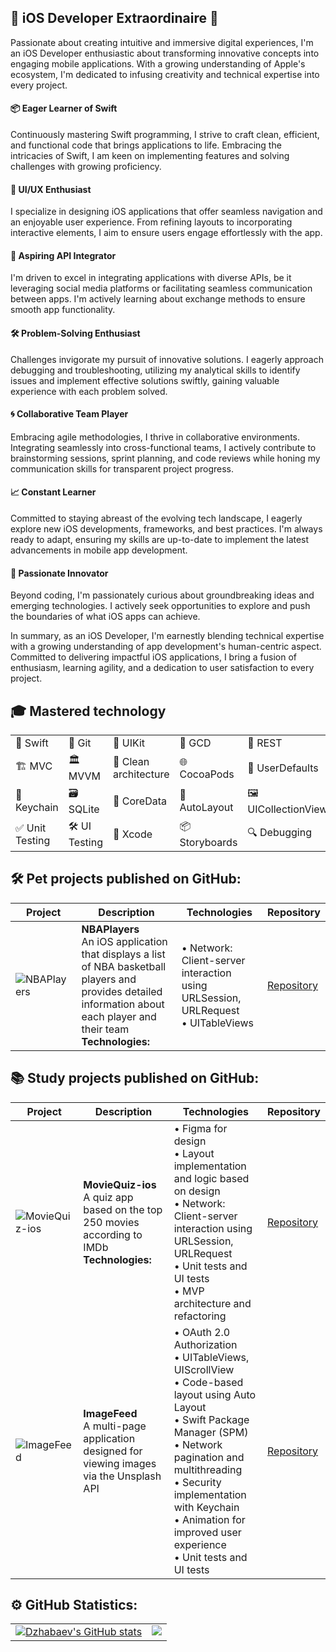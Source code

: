 ## 📱 iOS Developer Extraordinaire 🚀

Passionate about creating intuitive and immersive digital experiences, I'm an iOS Developer enthusiastic about transforming innovative concepts into engaging mobile applications. With a growing understanding of Apple's ecosystem, I'm dedicated to infusing creativity and technical expertise into every project.

#### 📦 Eager Learner of Swift

Continuously mastering Swift programming, I strive to craft clean, efficient, and functional code that brings applications to life. Embracing the intricacies of Swift, I am keen on implementing features and solving challenges with growing proficiency.

#### 🎨 UI/UX Enthusiast

I specialize in designing iOS applications that offer seamless navigation and an enjoyable user experience. From refining layouts to incorporating interactive elements, I aim to ensure users engage effortlessly with the app.

#### 🔌 Aspiring API Integrator

I'm driven to excel in integrating applications with diverse APIs, be it leveraging social media platforms or facilitating seamless communication between apps. I'm actively learning about exchange methods to ensure smooth app functionality.

#### 🛠️ Problem-Solving Enthusiast

Challenges invigorate my pursuit of innovative solutions. I eagerly approach debugging and troubleshooting, utilizing my analytical skills to identify issues and implement effective solutions swiftly, gaining valuable experience with each problem solved.

#### 🌀 Collaborative Team Player

Embracing agile methodologies, I thrive in collaborative environments. Integrating seamlessly into cross-functional teams, I actively contribute to brainstorming sessions, sprint planning, and code reviews while honing my communication skills for transparent project progress.

#### 📈 Constant Learner

Committed to staying abreast of the evolving tech landscape, I eagerly explore new iOS developments, frameworks, and best practices. I'm always ready to adapt, ensuring my skills are up-to-date to implement the latest advancements in mobile app development.

#### 🌟 Passionate Innovator

Beyond coding, I'm passionately curious about groundbreaking ideas and emerging technologies. I actively seek opportunities to explore and push the boundaries of what iOS apps can achieve.

In summary, as an iOS Developer, I'm earnestly blending technical expertise with a growing understanding of app development's human-centric aspect. Committed to delivering impactful iOS applications, I bring a fusion of enthusiasm, learning agility, and a dedication to user satisfaction to every project.

## 🎓 Mastered technology

|            |            |            |            |            |
|------------|------------|------------|------------|------------|
| 🚀 Swift   | 🌱 Git     | 📱 UIKit   | 🔄 GCD     | 🔌 REST    |
| 🏗️ MVC     | 🏛️ MVVM    | 🏢 Clean architecture | 🌐 CocoaPods | 💾 UserDefaults |
| 🔐 Keychain | 🗃️ SQLite  | 📂 CoreData | 🔲 AutoLayout | 🖼️ UICollectionView |
| ✅ Unit Testing | 🛠️ UI Testing | 🧰 Xcode | 📦 Storyboards | 🔍 Debugging |


## 🛠️ Pet projects published on GitHub:

| Project | Description | Technologies | Repository |
| --- | --- | --- | --- |
| ![NBAPlayers](https://github.com/Dzhabaev/Dzhabaev/assets/137287126/ae7970a2-68bd-4425-bf7b-9451aef00ab4) | **NBAPlayers**<br>An iOS application that displays a list of NBA basketball players and provides detailed information about each player and their team<br>**Technologies:**<br> | • Network: Client-server interaction using URLSession, URLRequest<br>• UITableViews<br> |  [Repository](https://github.com/Dzhabaev/NBAPlayers) |

## 📚 Study projects published on GitHub:

| Project | Description | Technologies | Repository |
| --- | --- | --- | --- |
| ![MovieQuiz-ios](https://github.com/Dzhabaev/Dzhabaev/assets/137287126/accddef8-596c-436c-bcb1-5aca4e91c9ed) | **MovieQuiz-ios**<br>A quiz app based on the top 250 movies according to IMDb<br>**Technologies:**<br> | • Figma for design<br>• Layout implementation and logic based on design<br>• Network: Client-server interaction using URLSession, URLRequest<br>• Unit tests and UI tests<br>• MVP architecture and refactoring<br>|  [Repository](https://github.com/Dzhabaev/MovieQuiz-ios) |
| ![ImageFeed](https://github.com/Dzhabaev/Dzhabaev/assets/137287126/09e0f15a-ad3b-4033-8a3d-37e6fa02b710) | **ImageFeed**<br>A multi-page application designed for viewing images via the Unsplash API<br> | • OAuth 2.0 Authorization<br>• UITableViews, UIScrollView<br>• Code-based layout using Auto Layout<br>• Swift Package Manager (SPM)<br>• Network pagination and multithreading<br>• Security implementation with Keychain<br>• Animation for improved user experience<br> • Unit tests and UI tests<br> |  [Repository](https://github.com/Dzhabaev/ImageFeed) |

## ⚙️ GitHub Statistics:
<table>
  <tr>
    <td valign="top">
      <a href="http://www.github.com/Dzhabaev">
        <img src="https://github-readme-stats.vercel.app/api?username=Dzhabaev&show_icons=true&hide=stars,contribs&count_private=true&title_color=3382ed&text_color=000000&icon_color=3382ed&bg_color=ffffff&hide_border=true&show_icons=true" alt="Dzhabaev's GitHub stats" />
      </a>
    </td>
    <td valign="top">
      <a href="http://www.github.com/Dzhabaev">
        <img src="https://github-readme-streak-stats.herokuapp.com/?user=Dzhabaev&stroke=000000&background=ffffff&ring=3382ed&fire=3382ed&currStreakNum=000000&currStreakLabel=3382ed&sideNums=000000&sideLabels=000000&dates=000000&hide_border=true" />
      </a>
    </td>
  </tr>
</table>
